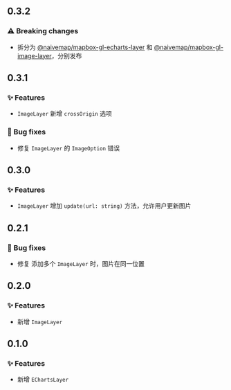 ## 0.3.2

### ⚠️ Breaking changes

- 拆分为 [@naivemap/mapbox-gl-echarts-layer](https://www.npmjs.com/package/@naivemap/mapbox-gl-echarts-layer) 和 [@naivemap/mapbox-gl-image-layer](https://www.npmjs.com/package/@naivemap/mapbox-gl-image-layer)，分别发布

## 0.3.1

### ✨ Features

- `ImageLayer` 新增 `crossOrigin` 选项

### 🐞 Bug fixes

- 修复 `ImageLayer` 的 `ImageOption` 错误

## 0.3.0

### ✨ Features

- `ImageLayer` 增加 `update(url: string)` 方法，允许用户更新图片

## 0.2.1

### 🐞 Bug fixes

- 修复 添加多个 `ImageLayer` 时，图片在同一位置

## 0.2.0

### ✨ Features

- 新增 `ImageLayer`

## 0.1.0

### ✨ Features

- 新增 `EChartsLayer`
